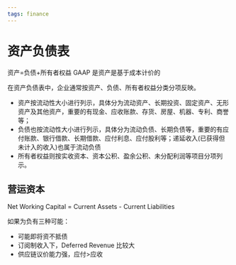 ```yaml
---
tags: finance
---
```


# 资产负债表

资产=负债+所有者权益
GAAP 是资产是基于成本计价的

在资产负债表中，企业通常按资产、负债、所有者权益分类分项反映。

- 资产按流动性大小进行列示，具体分为流动资产、长期投资、固定资产、无形资产及其他资产，重要的有现金、应收账款、存货、房屋、机器、专利、商誉等；
- 负债也按流动性大小进行列示，具体分为流动负债、长期负债等，重要的有应付账款、银行借款、长期借款、应付利息、应付股利等；递延收入(已获得但未计入的收入)也属于流动负债
- 所有者权益则按实收资本、资本公积、盈余公积、未分配利润等项目分项列示。

## 营运资本

Net Working Capital = Current Assets - Current Liabilities

如果为负有三种可能：

- 可能即将资不抵债
- 订阅制收入下，Deferred Revenue 比较大
- 供应链议价能力强，应付>应收
